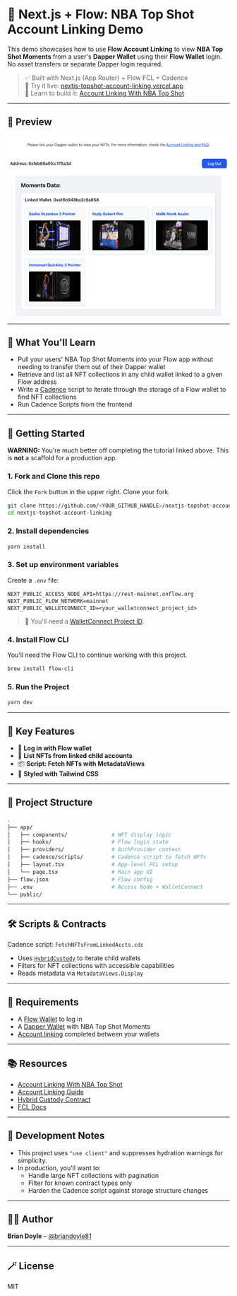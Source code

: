 # 🏀 Next.js + Flow: NBA Top Shot Account Linking Demo

This demo showcases how to use **Flow Account Linking** to view **NBA Top Shot Moments** from a user's **Dapper Wallet** using their **Flow Wallet** login. No asset transfers or separate Dapper login required.

> ✅ Built with Next.js (App Router) + Flow FCL + Cadence  
> 🔗 Try it live: [nextjs-topshot-account-linking.vercel.app](https://nextjs-topshot-account-linking.vercel.app)  
> 🧠 Learn to build it: [Account Linking With NBA Top Shot](https://developers.flow.com/build/guides/account-linking-with-dapper)

---

## 📸 Preview

![Preview](./preview.png)

---

## 🧠 What You'll Learn

- Pull your users' NBA Top Shot Moments into your Flow app without needing to transfer them out of their Dapper wallet
- Retrieve and list all NFT collections in any child wallet linked to a given Flow address
- Write a [Cadence](https://cadence-lang.org) script to iterate through the storage of a Flow wallet to find NFT collections
- Run Cadence Scripts from the frontend

---

## 🚀 Getting Started

**WARNING:** You're much better off completing the tutorial linked above.  This is **not** a scaffold for a production app.

### 1. Fork and Clone this repo

Click the `Fork` button in the upper right.  Clone your fork.

```bash
git clone https://github.com/<YOUR_GITHUB_HANDLE>/nextjs-topshot-account-linking.git
cd nextjs-topshot-account-linking
```

### 2. Install dependencies

```bash
yarn install
```

### 3. Set up environment variables

Create a `.env` file:

```env
NEXT_PUBLIC_ACCESS_NODE_API=https://rest-mainnet.onflow.org
NEXT_PUBLIC_FLOW_NETWORK=mainnet
NEXT_PUBLIC_WALLETCONNECT_ID=<your_walletconnect_project_id>
```

> 🔐 You'll need a [WalletConnect Project ID](https://cloud.walletconnect.com/).

### 4. Install Flow CLI

You'll need the Flow CLI to continue working with this project.

```bash
brew install flow-cli
```

### 5. Run the Project

```bash
yarn dev
```

---

## 🧩 Key Features

- 🔐 **Log in with Flow wallet**
- 🔄 **List NFTs from linked child accounts**
- 📦 **Script: Fetch NFTs with MetadataViews**
- 💅 **Styled with Tailwind CSS**

---

## 📁 Project Structure

```bash
.
├── app/
│   ├── components/              # NFT display logic
│   ├── hooks/                   # Flow login state
│   ├── providers/               # AuthProvider context
│   ├── cadence/scripts/         # Cadence script to fetch NFTs
│   ├── layout.tsx               # App-level FCL setup
│   └── page.tsx                 # Main app UI
├── flow.json                    # Flow config
├── .env                         # Access Node + WalletConnect
└── public/
```

---

## 🛠 Scripts & Contracts

Cadence script: `FetchNFTsFromLinkedAccts.cdc`

- Uses [`HybridCustody`](https://github.com/onflow/hybrid-custody) to iterate child wallets
- Filters for NFT collections with accessible capabilities
- Reads metadata via `MetadataViews.Display`

---

## 👛 Requirements

- A [Flow Wallet](https://wallet.flow.com) to log in
- A [Dapper Wallet](https://meetdapper.com) with NBA Top Shot Moments
- [Account linking](https://support.meetdapper.com/hc/en-us/articles/20744347884819-Account-Linking-and-FAQ) completed between your wallets

---

## 📚 Resources

- [Account Linking With NBA Top Shot](https://developers.flow.com/build/guides/account-linking-with-dapper)
- [Account Linking Guide](https://developers.flow.com/build/guides/account-linking-with-dapper)
- [Hybrid Custody Contract](https://github.com/onflow/hybrid-custody)
- [FCL Docs](https://developers.flow.com/tools/clients/fcl-js)

---

## 🧪 Development Notes

- This project uses `"use client"` and suppresses hydration warnings for simplicity.
- In production, you'll want to:
  - Handle large NFT collections with pagination
  - Filter for known contract types only
  - Harden the Cadence script against storage structure changes

---

## 🧑‍💻 Author

**Brian Doyle** – [@briandoyle81](https://github.com/briandoyle81)

---

## 🪄 License

MIT
